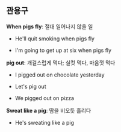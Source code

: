 ## 관용구

**When pigs fly**: 절대 일어나지 않을 일

- He'll quit smoking when pigs fly

- I'm going to get up at six when pigs fly

**pig out**: 개걸스럽게 먹다; 실컷 먹다, 마음껏 먹다

- I pigged out on chocolate yesterday

- Let's pig out

- We pigged out on pizza

**Sweat like a pig**: 땀을 비오듯 흘리다

- He's sweating like a pig
